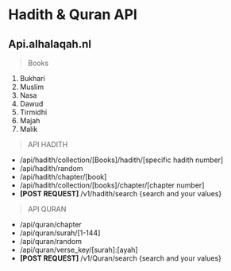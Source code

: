 # Hadith & Quran API

## Api.alhalaqah.nl

> Books
1. Bukhari
2. Muslim
3. Nasa
4. Dawud
5. Tirmidhi
6. Majah
7. Malik

> API HADITH
* /api/hadith/collection/[Books]/hadith/[specific hadith number]
* /api/hadith/random
* /api/hadith/chapter/[book]
* /api/hadith/collection/[books]/chapter/[chapter number]
* **[POST REQUEST]** /v1/hadith/search {search and your values}

> API QURAN
* /api/quran/chapter
* /api/quran/surah/[1-144]
* /api/quran/random
* /api/quran/verse_key/[surah]:[ayah]
* **[POST REQUEST]** /v1/Quran/search {search and your values}
